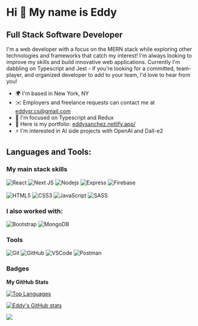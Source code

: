 Hi 👋 My name is Eddy
================================

Full Stack Software Developer
------------------

I'm a web developer with a focus on the MERN stack while exploring other technologies and frameworks that catch my interest! I'm always looking to improve my skills and build innovative web applications. Currently I'm dabbling on Typescript and Jest - if you're looking for a committed, team-player, and organized developer to add to your team, I'd love to hear from you!


* 🌍  I'm based in New York, NY
* ✉️  Employers and freelance requests can contact me at [eddysr.cs@gmail.com](mailto:eddysr.cs@gmail.com)
* 🧠  I'm focused on Typescript and Redux
* 🤝  Here is my portfolio: [eddysanchez.netlify.app/](https://eddysanchez.netlify.app/)
* ⚡  I'm interested in AI side projects with OpenAI and Dall-e2

## Languages and Tools:

### My main stack skills
![React](https://img.shields.io/badge/-ReactJS-blue?style=flat-square&logo=react)
![Next JS](https://img.shields.io/badge/Next-black?style=flat-square&logo=next.js&logoColor=white)
![Nodejs](https://img.shields.io/badge/-NodeJS-green?style=flat-square&logo=Node.js)
![Express](https://img.shields.io/badge/-Express-purple?style=flat-square&logo=express)
![Firebase](https://img.shields.io/badge/Firebase-039BE5?style=flat-square&logo=Firebase&logoColor=white)
<br>
<br>
![HTML5](https://img.shields.io/badge/-HTML5-E34F26?style=flat-square&logo=html5&logoColor=white)
![CSS3](https://img.shields.io/badge/-CSS3-1572B6?style=flat-square&logo=css3)
![JavaScript](https://img.shields.io/badge/-JavaScript-yellow?style=flat-square&logo=javascript)
![SASS](https://img.shields.io/badge/-Sass-CC6699?style=flat-square&logo=sass&logoColor=FFFFFF)

### I also worked with:
![Bootstrap](https://img.shields.io/badge/bootstrap-%23563D7C.svg?style=flat-square&logo=bootstrap&logoColor=white)
![MongoDB](https://img.shields.io/badge/-MongoDB-green?style=flat-square&logo=mongodb)

### Tools
![Git](https://img.shields.io/badge/-Git-black?style=flat-square&logo=git)
![GitHub](https://img.shields.io/badge/-GitHub-181717?style=flat-square&logo=github)
![VSCode](https://img.shields.io/badge/-VS_Code-007ACC?style=flat-square&logo=visual-studio-code)
![Postman](https://img.shields.io/badge/-Postman-orange?style=flat-square&logo=postman)

### Badges

<b>My GitHub Stats</b>

<a href="https://github.com/Eddy-cs" align="left"><img src="https://github-readme-stats.vercel.app/api/top-langs/?username=Eddy-cs&langs_count=10&title_color=0891b2&text_color=ffffff&icon_color=0891b2&bg_color=1c1917&hide_border=true&locale=en&custom_title=Top%20%Languages" alt="Top Languages" /></a>

<a href="http://www.github.com/Eddy-cs"><img src="https://github-readme-stats.vercel.app/api?username=Eddy-cs&show_icons=true&hide=&count_private=true&title_color=0891b2&text_color=ffffff&icon_color=0891b2&bg_color=1c1917&hide_border=true&show_icons=true" alt="Eddy's GitHub stats" /></a>

<a href="http://www.github.com/Eddy-cs"><img src="https://github-readme-streak-stats.herokuapp.com/?user=Eddy-cs&stroke=ffffff&background=1c1917&ring=0891b2&fire=0891b2&currStreakNum=ffffff&currStreakLabel=0891b2&sideNums=ffffff&sideLabels=ffffff&dates=ffffff&hide_border=true" /></a>

